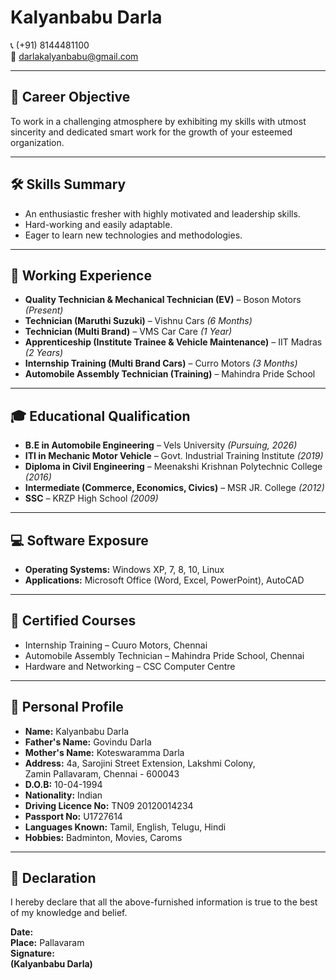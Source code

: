 


# Kalyanbabu Darla

📞 (+91) 8144481100  
📧 darlakalyanbabu@gmail.com  

---

## 🎯 Career Objective
To work in a challenging atmosphere by exhibiting my skills with utmost sincerity and dedicated smart work for the growth of your esteemed organization.

---

## 🛠️ Skills Summary
- An enthusiastic fresher with highly motivated and leadership skills.  
- Hard-working and easily adaptable.  
- Eager to learn new technologies and methodologies.

---

## 🧰 Working Experience
- **Quality Technician & Mechanical Technician (EV)** – Boson Motors *(Present)*  
- **Technician (Maruthi Suzuki)** – Vishnu Cars *(6 Months)*  
- **Technician (Multi Brand)** – VMS Car Care *(1 Year)*  
- **Apprenticeship (Institute Trainee & Vehicle Maintenance)** – IIT Madras *(2 Years)*  
- **Internship Training (Multi Brand Cars)** – Curro Motors *(3 Months)*  
- **Automobile Assembly Technician (Training)** – Mahindra Pride School

---

## 🎓 Educational Qualification
- **B.E in Automobile Engineering** – Vels University *(Pursuing, 2026)*  
- **ITI in Mechanic Motor Vehicle** – Govt. Industrial Training Institute *(2019)*  
- **Diploma in Civil Engineering** – Meenakshi Krishnan Polytechnic College *(2016)*  
- **Intermediate (Commerce, Economics, Civics)** – MSR JR. College *(2012)*  
- **SSC** – KRZP High School *(2009)*

---

## 💻 Software Exposure
- **Operating Systems:** Windows XP, 7, 8, 10, Linux  
- **Applications:** Microsoft Office (Word, Excel, PowerPoint), AutoCAD

---

## 🏅 Certified Courses
- Internship Training – Cuuro Motors, Chennai  
- Automobile Assembly Technician – Mahindra Pride School, Chennai  
- Hardware and Networking – CSC Computer Centre

---

## 👤 Personal Profile
- **Name:** Kalyanbabu Darla  
- **Father's Name:** Govindu Darla  
- **Mother's Name:** Koteswaramma Darla  
- **Address:** 4a, Sarojini Street Extension, Lakshmi Colony,  
  Zamin Pallavaram, Chennai - 600043  
- **D.O.B:** 10-04-1994  
- **Nationality:** Indian  
- **Driving Licence No:** TN09 20120014234  
- **Passport No:** U1727614  
- **Languages Known:** Tamil, English, Telugu, Hindi  
- **Hobbies:** Badminton, Movies, Caroms

---

## 📜 Declaration
I hereby declare that all the above-furnished information is true to the best of my knowledge and belief.

**Date:**  
**Place:** Pallavaram  
**Signature:**  
**(Kalyanbabu Darla)**

